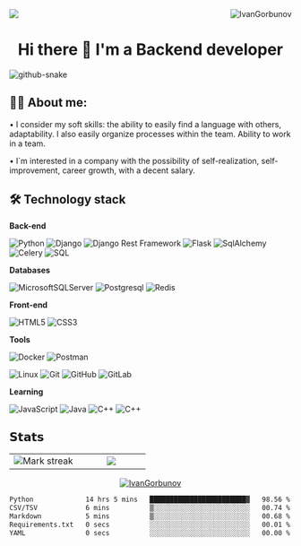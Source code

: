 <img align ="right" src="https://komarev.com/ghpvc/?username=IvanGorbunov&label=Profile%20views&color=0e75b6&style=flat" alt="IvanGorbunov">

<!--horizontal divider(gradiant)-->
<img src="https://user-images.githubusercontent.com/73097560/115834477-dbab4500-a447-11eb-908a-139a6edaec5c.gif">

<h1 align="center"> Hi there 👋 I'm a Backend developer</h1>

<!--- snake -->
<!--- <div align="center">
  <img  src="https://github.com/1999AZZAR/1999AZZAR/blob/main/resources/img/grid-snake.svg"
       alt="snake" /></a>
</div> -->
<picture>
  <source media="(prefers-color-scheme: dark)" srcset="github-contribution-grid-snake-dark.svg" />
  <source media="(prefers-color-scheme: light)" srcset="github-contribution-grid-snake.svg" />
  <img alt="github-snake" src="github-snake.svg" />
</picture>

</br>

<!--Intro start-->
## :man_technologist: About me:

• I consider my soft skills: the ability to easily find a language with others, adaptability. I also easily organize processes within the team. Ability to work in a team.

• I`m interested in a company with the possibility of self-realization, self-improvement, career growth, with a decent salary.
<!--Intro end-->

## :hammer_and_wrench: Technology stack

**Back-end**

![Python](https://img.shields.io/badge/-Python-black?style=flat-square&logo=Python) ![Django](https://img.shields.io/badge/-Django-0aad48?style=flat-square&logo=Django) ![Django Rest Framework](https://img.shields.io/badge/DRF-red?style=flat-square&logo=Django) ![Flask](https://img.shields.io/badge/-Flask-%232c3e50?style=flat-square&logo=Flask) ![SqlAlchemy](https://img.shields.io/badge/-SqlAlchemy-FCA121?style=flat-square&logo=SqlAlchemy) ![Celery](https://img.shields.io/badge/-Celery-%2300C7B7?style=flat-square&logo=Celery) ![SQL](https://img.shields.io/badge/-SQL-%46a2f1?style=flat-square&logo=sql)

**Databases**

![MicrosoftSQLServer](https://img.shields.io/badge/-Microsoft_SQL_Server-CC2927?style=flat-square&logo=microsoft-sql-server&logoColor=white) ![Postgresql](https://img.shields.io/badge/-Postgresql-%232c3e50?style=flat-square&logo=Postgresql) ![Redis](https://img.shields.io/badge/-Redis-FCA121?style=flat-square&logo=Redis)

**Front-end**

![HTML5](https://img.shields.io/badge/-HTML5-%23E44D27?style=flat-square&logo=html5&logoColor=ffffff) ![CSS3](https://img.shields.io/badge/-CSS3-%231572B6?style=flat-square&logo=css3)

**Tools**

![Docker](https://img.shields.io/badge/-Docker-46a2f1?style=flat-square&logo=docker&logoColor=white) ![Postman](https://img.shields.io/badge/Postman-FCA121?style=flat-square&logo=postman)

![Linux](https://img.shields.io/badge/Linux-FCC624?style=flat-square&logo=linux&logoColor=black) ![Git](https://img.shields.io/badge/-Git-black?style=flat-square&logo=git) ![GitHub](https://img.shields.io/badge/-GitHub-181717?style=flat-square&logo=github) ![GitLab](https://img.shields.io/badge/-GitLab-FCA121?style=flat-square&logo=gitlab)

**Learning**

![JavaScript](https://img.shields.io/badge/-JavaScript-%23F7DF1C?style=flat-square&logo=javascript&logoColor=000000&labelColor=%23F7DF1C&color=%23FFCE5A) ![Java](https://img.shields.io/badge/-Java-ED8B00?style=flat-square&logo=java&logoColor=white) ![С++](https://img.shields.io/badge/-C%2B%2B-00599C?style=flat-square&logo=c%2B%2B) ![С++](https://img.shields.io/badge/-C%23-239120?style=flat-square&logo=c-sharp&logoColor=white)

## 𝗦𝘁𝗮𝘁𝘀

<!--- stats & Trophy (start) -->
<p align="center">
  <!--- stats (start) -->
<table align="center">
<tr border="none">
<td width="50%" align="center">
  <img  title="🔥 Get streak stats for your profile at git.io/streak-stats" alt="Mark streak" src="https://github-readme-streak-stats.herokuapp.com?user=IvanGorbunov&theme=dark&border_radius=1" alt="GitHub Streak" />
</td>

<td width="50%" align="center">

  <img  align="center"  src="https://github-readme-stats.anuraghazra1.vercel.app/api/top-langs/?username=IvanGorbunov&theme=dark&hide_border=false&no-bg=true&no-frame=true&langs_count=10"/>
  
  </td>
</tr>
</table>
<!--- stats (end) -->

<!--- trophy (start) -->
<div align=center>
  <a href="https://github.com/IvanGorbunov?tab=repositories"><img src="https://github-profile-trophy.vercel.app/?username=IvanGorbunov&column=8&margin-w=15&margin-h=15" alt="IvanGorbunov"></a>
</div>
<!--- trophy (start) -->

</p>
<!--- stats (end) -->

<!--START_SECTION:waka-->

```txt
Python             14 hrs 5 mins   ████████████████████████▓   98.56 %
CSV/TSV            6 mins          ▒░░░░░░░░░░░░░░░░░░░░░░░░   00.74 %
Markdown           5 mins          ▒░░░░░░░░░░░░░░░░░░░░░░░░   00.68 %
Requirements.txt   0 secs          ░░░░░░░░░░░░░░░░░░░░░░░░░   00.01 %
YAML               0 secs          ░░░░░░░░░░░░░░░░░░░░░░░░░   00.00 %
```

<!--END_SECTION:waka-->
</p>

